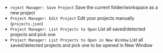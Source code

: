-   `roject Manager: Save Project` Save the current folder/workspace as a new project
-   `Project Manager: Edit Project` Edit your projects manually (`projects.json`)
-   `Project Manager: List Projects to Open` List all saved/detected projects and pick one
-   `Project Manager: List Projects to Open in New Window` List all saved/detected projects and pick one to be opened in New Window